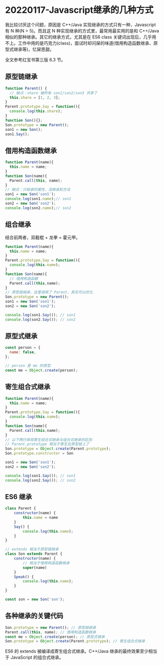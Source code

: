 # 20220117-Javascript继承的几种方式

我比较讨厌这个问题，原因是 C++/Java 实现继承的方式只有一种，Javascript 有 N 种(N > 5)。而且这 N 种实现继承的方式里，最常用最实用的是和 C++/Java 相似的那种继承。其它的继承方式，尤其是在 ES6 class 关键词出现后，几乎用不上。工作中用的是巧克力(class)，面试时却问屎的味道(借用构造函数继承、原型式继承等)，忆屎思甜。

全文参考红宝书第三版 6.3 节。

## 原型链继承

```JavaScript
function Parent() {
  // 缺点：share 被所有 son1/son2/son3 共享了
  this.share = [1, 2, 3];
}
Parent.prototype.Say = function(){
  console.log(this.share);
}
function Son(){};
Son.prototype = new Parent();
son1 = new Son();
son1.Say();
```

## 借用构造函数继承

```JavaScript
function Parent(name){
  this.name = name;
}
function Son(name){
  Parent.call(this, name);
}
// 缺点：只继承的属性，没继承到方法
son1 = new Son('son1');
console.log(son1.name);// son1
son2 = new Son('son2');
console.log(son2.name);// son2
```

## 组合继承

结合前两者，双截棍 + 龙拳 = 霍元甲。

```JavaScript
function Parent(name){
  this.name = name;
}
Parent.prototype.Say = function(){
  console.log(this.name);
}
function Son(name){
  // 借用构造函数
  Parent.call(this,name);
}
// 原型链继承，这里调用了 Parent，其实可以优化
Son.prototype = new Parent();
son1 = new Son('son1');
son2 = new Son('son2');

console.log(son1.Say()); // son1
console.log(son2.Say()); // son2
```

## 原型式继承

```JavaScript
const person = {
  name: false,
};

// person 是 me 的原型
const me = Object.create(person);
```

## 寄生组合式继承

```JavaScript
function Parent(name){
  this.name = name;
}
Parent.prototype.Say = function(){
  console.log(this.name);
}
function Son(name){
  Parent.call(this,name);
}
// 以下两行体现寄生组合式继承与组合式继承的区别
// Parent.prototype 相当于寄生在原型链上了
Son.prototype = Object.create(Parent.prototype);
Son.prototype.constructor = Son

son1 = new Son('son1');
son2 = new Son('son2');

console.log(son1.Say()); // son1
console.log(son2.Say()); // son2
```

## ES6 继承

```JavaScript
class Parent {
    constructor(name) {
        this.name = name
    }
    Say() {
        console.log(this.name);
    }
}

// extends 相当于原型链继承
class Son extends Parent {
    constructor(name) {
        // 相当于借用构造函数继承
        super(name)
    }
    Speak() {
        console.log(this.name);
    }
}

const son = new Son('son');
```

## 各种继承的关键代码

```JavaScript
Son.prototype = new Parent(); // 原型链继承
Parent.call(this, name); // 借用构造函数继承
const me = Object.create(person); // 原型式继承
Son.prototype = Object.create(Parent.prototype); // 寄生组合式继承
```

ES6 的 extends 被编译成寄生组合式继承。C++/Java 继承的最终效果至少相当于 JavaScript 的组合式继承。





















